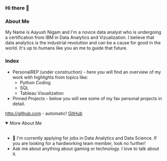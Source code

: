 ### Hi there 👋
### About Me
My Name is Aayush Nigam and I'm a novice data analyst who is undergoing a certification from IBM in Data Analytics and Vizualization. I believe that data analytics is the industrial revolution and can be a cause for good in the world. It's up to humans like you an me to guide that future.


### Index
* PersonalREP (under construction) -  here you will find an overview of my work with highlights from topics like:
  * Python Coding
  * SQL
  * Tableau Visualization
* Pinned Projects - below you will see some of my fav personal projects in detail.

http://github.com - automatic!
[GitHub](http://github.com)

<details open>
<summary>More About Me</summary>
<br>
<ul>
<li>🔭 I'm currently applying for jobs in Data Analytics and Data Science. If you are looking for a hardworking team member, look no further!</li>
<li> Ask me about anything about gaming or technology. I love to talk about it. </li>
</details>
